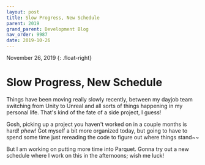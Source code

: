 ```yaml
---
layout: post
title: Slow Progress, New Schedule
parent: 2019
grand_parent: Development Blog
nav_order: 9987
date: 2019-10-26
---
```

November 26, 2019
{: .float-right}

# Slow Progress, New Schedule

Things have been moving really slowly recently, between my dayjob team switching from Unity to Unreal and all sorts of things happening in my personal life.
That's kind of the fate of a side project, I guess!

Gosh, picking up a project you haven't worked on in a couple months is hard! *phew!*
Got myself a bit more organized today, but going to have to spend some time just rereading the code to figure out where things stand~~

But I am working on putting more time into Parquet.
Gonna try out a new schedule where I work on this in the afternoons; wish me luck!
